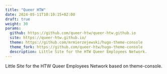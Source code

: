 ```yaml
---
title: "Queer HTW"
date: 2024-05-11T10:10:15+02:00
draft: true
weight: 30
params:
  github: https://github.com/queer-htw/queer-htw.github.io
  site: https://queer-htw.github.io/
  theme: https://github.com/mrmierzejewski/hugo-theme-console
  theme_fork: https://github.com/queer-htw/hugo-theme-console
  description: Little Site for the HTW Queer Employees Network.
---
```

Little Site for the HTW Queer Employees Network based on theme-console.
